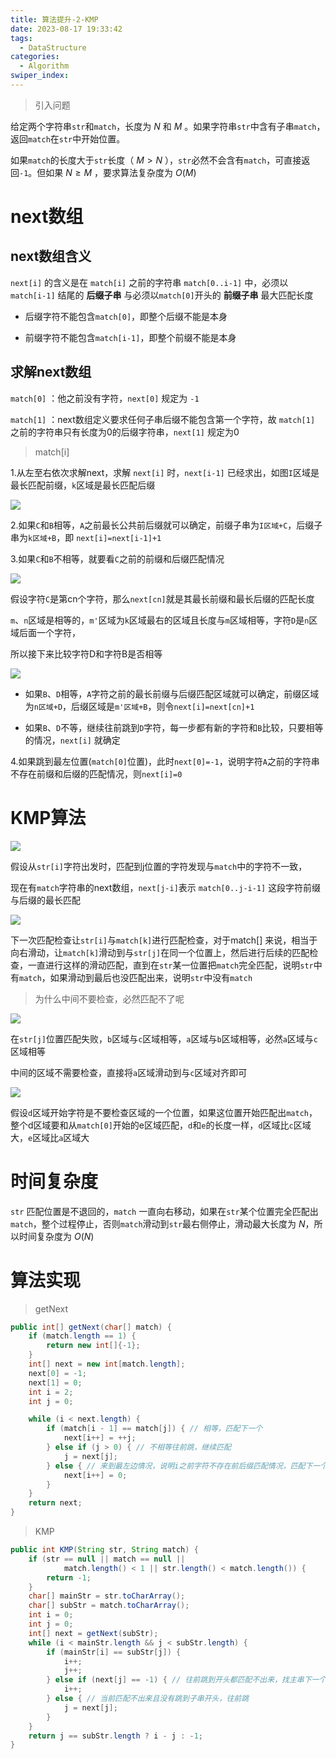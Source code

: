 ```yaml
---
title: 算法提升-2-KMP
date: 2023-08-17 19:33:42
tags: 
  - DataStructure
categories: 
  - Algorithm
swiper_index: 
---
```


> 引入问题

给定两个字符串`str`和`match`，长度为 $N$ 和 $M$ 。如果字符串`str`中含有子串`match`，返回`match`在`str`中开始位置。

如果`match`的长度大于`str`长度（ $M>N$ ），`str`必然不会含有`match`，可直接返回`-1`。但如果 $N≥M$ ，要求算法复杂度为 $O(M)$

# next数组

## next数组含义

`next[i]` 的含义是在 `match[i]` 之前的字符串 `match[0..i-1]` 中，必须以 `match[i-1]` 结尾的 **后缀子串** 与必须以`match[0]`开头的 **前缀子串** 最大匹配长度

* 后缀字符不能包含`match[0]`，即整个后缀不能是本身

* 前缀字符不能包含`match[i-1]`，即整个前缀不能是本身

## 求解next数组

`match[0]` ：他之前没有字符，`next[0]` 规定为 `-1`

`match[1]` ：next数组定义要求任何子串后缀不能包含第一个字符，故 `match[1]` 之前的字符串只有长度为0的后缀字符串，`next[1]` 规定为0

>  match[i]

1.从左至右依次求解next，求解 `next[i]` 时，`next[i-1]` 已经求出，如图`I`区域是最长匹配前缀，`k`区域是最长匹配后缀

![](https://cyan-images.oss-cn-shanghai.aliyuncs.com/images/algorithm-20230213-111.png)

2.如果`C`和`B`相等，`A`之前最长公共前后缀就可以确定，前缀子串为`I区域+C`，后缀子串为`k区域+B`，即 `next[i]=next[i-1]+1`

3.如果`C`和`B`不相等，就要看`C`之前的前缀和后缀匹配情况

![](https://cyan-images.oss-cn-shanghai.aliyuncs.com/images/algorithm-20230213-112.png)

假设字符`C`是第cn个字符，那么`next[cn]`就是其最长前缀和最长后缀的匹配长度

`m`、`n`区域是相等的，`m'`区域为`k`区域最右的区域且长度与`m`区域相等，字符`D`是`n`区域后面一个字符，

所以接下来比较字符D和字符B是否相等

![](https://cyan-images.oss-cn-shanghai.aliyuncs.com/images/algorithm-20230213-113.png)

* 如果`B`、`D`相等，`A`字符之前的最长前缀与后缀匹配区域就可以确定，前缀区域为`n区域+D`，后缀区域是`m'区域+B`，则令`next[i]=next[cn]+1`

* 如果`B`、`D`不等，继续往前跳到`D`字符，每一步都有新的字符和`B`比较，只要相等的情况，`next[i]` 就确定

4.如果跳到最左位置(`match[0]`位置)，此时`next[0]=-1`，说明字符`A`之前的字符串不存在前缀和后缀的匹配情况，则`next[i]=0`

# KMP算法

![](https://cyan-images.oss-cn-shanghai.aliyuncs.com/images/algorithm-20230213-114.png)

假设从`str[i]`字符出发时，匹配到j位置的字符发现与`match`中的字符不一致，

现在有`match`字符串的next数组，`next[j-i]`表示 `match[0..j-i-1]` 这段字符前缀与后缀的最长匹配


![](https://cyan-images.oss-cn-shanghai.aliyuncs.com/images/algorithm-20230213-115.png)


下一次匹配检查让`str[i]`与`match[k]`进行匹配检查，对于match[] 来说，相当于向右滑动，让`match[k]`滑动到与`str[j]`在同一个位置上，然后进行后续的匹配检查，一直进行这样的滑动匹配，直到在`str`某一位置把`match`完全匹配，说明`str`中有`match`，如果滑动到最后也没匹配出来，说明`str`中没有`match`


> 为什么中间不要检查，必然匹配不了呢

![](https://cyan-images.oss-cn-shanghai.aliyuncs.com/images/algorithm-20230213-116.png)

在`str[j]`位置匹配失败，`b`区域与`c`区域相等，`a`区域与`b`区域相等，必然`a`区域与`c`区域相等

中间的区域不需要检查，直接将`a`区域滑动到与`c`区域对齐即可

![](https://cyan-images.oss-cn-shanghai.aliyuncs.com/images/algorithm-20230213-117.png)

假设`d`区域开始字符是不要检查区域的一个位置，如果这位置开始匹配出`match`，整个d区域要和从`match[0]`开始的e区域匹配，`d`和`e`的长度一样，`d`区域比`c`区域大，`e`区域比`a`区域大

# 时间复杂度

`str` 匹配位置是不退回的，`match` 一直向右移动，如果在`str`某个位置完全匹配出`match`，整个过程停止，否则`match`滑动到`str`最右侧停止，滑动最大长度为 $N$，所以时间复杂度为 $O(N)$

#  算法实现

> getNext


```java
public int[] getNext(char[] match) {
    if (match.length == 1) {
        return new int[]{-1};
    }
    int[] next = new int[match.length];
    next[0] = -1;
    next[1] = 0;
    int i = 2;
    int j = 0;

    while (i < next.length) {
        if (match[i - 1] == match[j]) { // 相等，匹配下一个
            next[i++] = ++j;
        } else if (j > 0) { // 不相等往前跳，继续匹配
            j = next[j];
        } else { // 来到最左边情况，说明i之前字符不存在前后缀匹配情况，匹配下一个
            next[i++] = 0;
        }
    }
    return next;
}
```

> KMP

```java
public int KMP(String str, String match) {
    if (str == null || match == null ||
            match.length() < 1 || str.length() < match.length()) {
        return -1;
    }
    char[] mainStr = str.toCharArray();
    char[] subStr = match.toCharArray();
    int i = 0;
    int j = 0;
    int[] next = getNext(subStr);
    while (i < mainStr.length && j < subStr.length) {
        if (mainStr[i] == subStr[j]) {
            i++;
            j++;
        } else if (next[j] == -1) { // 往前跳到开头都匹配不出来，找主串下一个位置开始匹配
            i++;
        } else { // 当前匹配不出来且没有跳到子串开头，往前跳
            j = next[j];
        }
    }
    return j == subStr.length ? i - j : -1;
}
```
